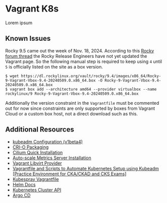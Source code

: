 # Vagrant K8s

Lorem ipsum

## Known Issues

Rocky 9.5 came out the week of Nov. 18, 2024. According to this [Rocky forum thread](https://forums.rockylinux.org/t/issue-downloading-rocky-linux-9-vagrant-box/16627/2) the Rocky Release Engineers have not yet updated the Vagrant page. So the following manual step is required to keep using `4` until `5` is officially listed on the site as a box version.

```console
$ wget https://dl.rockylinux.org/vault/rocky/9.4/images/x86_64/Rocky-9-Vagrant-Vbox-9.4-20240509.0.x86_64.box -O Rocky-9-Vagrant-Vbox-9.4-20240509.0.x86_64.box
$ vagrant box add --architecture amd64 --provider virtualbox --name rockylinux/9 Rocky-9-Vagrant-Vbox-9.4-20240509.0.x86_64.box
```

Additionally the version constraint in the `Vagrantfile` must be commented out for now since constraints are only supported by boxes from Vagrant Cloud or a custom box host, not a direct download such as this.

## Additional Resources

* [kubeadm Configuration (v1beta4)](https://kubernetes.io/docs/reference/config-api/kubeadm-config.v1beta4/)
* [CRI-O Packaging](https://github.com/cri-o/packaging/blob/main/README.md#distributions-using-rpm-packages)
* [Cilium Quick Installation](https://docs.cilium.io/en/stable/gettingstarted/k8s-install-default/)
* [Auto-scale Metrics Server Installation](https://github.com/kubernetes-sigs/metrics-server?tab=readme-ov-file#installation)
* [Vagrant Libvirt Provider](https://github.com/vagrant-libvirt/vagrant-libvirt)
* [Vagrantfile and Scripts to Automate Kubernetes Setup using Kubeadm [Practice Environment for CKA/CKAD and CKS Exams]](https://github.com/techiescamp/vagrant-kubeadm-kubernetes/tree/main)
* [Kubespray Vagrantfile](https://github.com/kubernetes-sigs/kubespray/blob/master/Vagrantfile)
* [Helm Docs](https://helm.sh/docs/)
* [Kubernetes Cluster API](https://cluster-api.sigs.k8s.io/introduction)
* [Argo CD](https://argo-cd.readthedocs.io/en/stable/)
